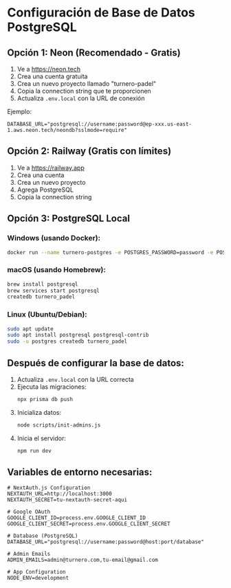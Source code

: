 # Configuración de Base de Datos PostgreSQL

## Opción 1: Neon (Recomendado - Gratis)

1. Ve a https://neon.tech
2. Crea una cuenta gratuita
3. Crea un nuevo proyecto llamado "turnero-padel"
4. Copia la connection string que te proporcionen
5. Actualiza `.env.local` con la URL de conexión

Ejemplo:
```
DATABASE_URL="postgresql://username:password@ep-xxx.us-east-1.aws.neon.tech/neondb?sslmode=require"
```

## Opción 2: Railway (Gratis con límites)

1. Ve a https://railway.app
2. Crea una cuenta
3. Crea un nuevo proyecto
4. Agrega PostgreSQL
5. Copia la connection string

## Opción 3: PostgreSQL Local

### Windows (usando Docker):
```bash
docker run --name turnero-postgres -e POSTGRES_PASSWORD=password -e POSTGRES_DB=turnero_padel -p 5432:5432 -d postgres:15
```

### macOS (usando Homebrew):
```bash
brew install postgresql
brew services start postgresql
createdb turnero_padel
```

### Linux (Ubuntu/Debian):
```bash
sudo apt update
sudo apt install postgresql postgresql-contrib
sudo -u postgres createdb turnero_padel
```

## Después de configurar la base de datos:

1. Actualiza `.env.local` con la URL correcta
2. Ejecuta las migraciones:
   ```bash
   npx prisma db push
   ```
3. Inicializa datos:
   ```bash
   node scripts/init-admins.js
   ```
4. Inicia el servidor:
   ```bash
   npm run dev
   ```

## Variables de entorno necesarias:

```env
# NextAuth.js Configuration
NEXTAUTH_URL=http://localhost:3000
NEXTAUTH_SECRET=tu-nextauth-secret-aqui

# Google OAuth
GOOGLE_CLIENT_ID=process.env.GOOGLE_CLIENT_ID
GOOGLE_CLIENT_SECRET=process.env.GOOGLE_CLIENT_SECRET

# Database (PostgreSQL)
DATABASE_URL="postgresql://username:password@host:port/database"

# Admin Emails
ADMIN_EMAILS=admin@turnero.com,tu-email@gmail.com

# App Configuration
NODE_ENV=development
```
